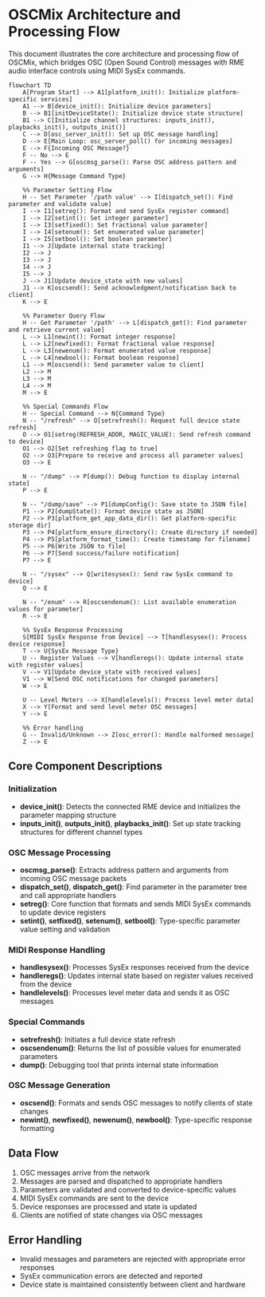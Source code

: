 # OSCMix Architecture and Processing Flow

This document illustrates the core architecture and processing flow of OSCMix, which bridges OSC (Open Sound Control) messages with RME audio interface controls using MIDI SysEx commands.

```mermaid
flowchart TD
    A[Program Start] --> A1[platform_init(): Initialize platform-specific services]
    A1 --> B[device_init(): Initialize device parameters]
    B --> B1[initDeviceState(): Initialize device state structure]
    B1 --> C[Initialize channel structures: inputs_init(), playbacks_init(), outputs_init()]
    C --> D[osc_server_init(): Set up OSC message handling]
    D --> E[Main Loop: osc_server_poll() for incoming messages]
    E --> F{Incoming OSC Message?}
    F -- No --> E
    F -- Yes --> G[oscmsg_parse(): Parse OSC address pattern and arguments]
    G --> H{Message Command Type}

    %% Parameter Setting Flow
    H -- Set Parameter '/path value' --> I[dispatch_set(): Find parameter and validate value]
    I --> I1[setreg(): Format and send SysEx register command]
    I --> I2[setint(): Set integer parameter]
    I --> I3[setfixed(): Set fractional value parameter]
    I --> I4[setenum(): Set enumerated value parameter]
    I --> I5[setbool(): Set boolean parameter]
    I1 --> J[Update internal state tracking]
    I2 --> J
    I3 --> J
    I4 --> J
    I5 --> J
    J --> J1[Update device_state with new values]
    J1 --> K[oscsend(): Send acknowledgment/notification back to client]
    K --> E

    %% Parameter Query Flow
    H -- Get Parameter '/path' --> L[dispatch_get(): Find parameter and retrieve current value]
    L --> L1[newint(): Format integer response]
    L --> L2[newfixed(): Format fractional value response]
    L --> L3[newenum(): Format enumerated value response]
    L --> L4[newbool(): Format boolean response]
    L1 --> M[oscsend(): Send parameter value to client]
    L2 --> M
    L3 --> M
    L4 --> M
    M --> E

    %% Special Commands Flow
    H -- Special Command --> N{Command Type}
    N -- "/refresh" --> O[setrefresh(): Request full device state refresh]
    O --> O1[setreg(REFRESH_ADDR, MAGIC_VALUE): Send refresh command to device]
    O1 --> O2[Set refreshing flag to true]
    O2 --> O3[Prepare to receive and process all parameter values]
    O3 --> E

    N -- "/dump" --> P[dump(): Debug function to display internal state]
    P --> E

    N -- "/dump/save" --> P1[dumpConfig(): Save state to JSON file]
    P1 --> P2[dumpState(): Format device state as JSON]
    P2 --> P3[platform_get_app_data_dir(): Get platform-specific storage dir]
    P3 --> P4[platform_ensure_directory(): Create directory if needed]
    P4 --> P5[platform_format_time(): Create timestamp for filename]
    P5 --> P6[Write JSON to file]
    P6 --> P7[Send success/failure notification]
    P7 --> E

    N -- "/sysex" --> Q[writesysex(): Send raw SysEx command to device]
    Q --> E

    N -- "/enum" --> R[oscsendenum(): List available enumeration values for parameter]
    R --> E

    %% SysEx Response Processing
    S[MIDI SysEx Response from Device] --> T[handlesysex(): Process device response]
    T --> U{SysEx Message Type}
    U -- Register Values --> V[handleregs(): Update internal state with register values]
    V --> V1[Update device_state with received values]
    V1 --> W[Send OSC notifications for changed parameters]
    W --> E

    U -- Level Meters --> X[handlelevels(): Process level meter data]
    X --> Y[Format and send level meter OSC messages]
    Y --> E

    %% Error handling
    G -- Invalid/Unknown --> Z[osc_error(): Handle malformed message]
    Z --> E
```

## Core Component Descriptions

### Initialization

- **device_init()**: Detects the connected RME device and initializes the parameter mapping structure
- **inputs_init()**, **outputs_init()**, **playbacks_init()**: Set up state tracking structures for different channel types

### OSC Message Processing

- **oscmsg_parse()**: Extracts address pattern and arguments from incoming OSC message packets
- **dispatch_set()**, **dispatch_get()**: Find parameter in the parameter tree and call appropriate handlers
- **setreg()**: Core function that formats and sends MIDI SysEx commands to update device registers
- **setint()**, **setfixed()**, **setenum()**, **setbool()**: Type-specific parameter value setting and validation

### MIDI Response Handling

- **handlesysex()**: Processes SysEx responses received from the device
- **handleregs()**: Updates internal state based on register values received from the device
- **handlelevels()**: Processes level meter data and sends it as OSC messages

### Special Commands

- **setrefresh()**: Initiates a full device state refresh
- **oscsendenum()**: Returns the list of possible values for enumerated parameters
- **dump()**: Debugging tool that prints internal state information

### OSC Message Generation

- **oscsend()**: Formats and sends OSC messages to notify clients of state changes
- **newint()**, **newfixed()**, **newenum()**, **newbool()**: Type-specific response formatting

## Data Flow

1. OSC messages arrive from the network
2. Messages are parsed and dispatched to appropriate handlers
3. Parameters are validated and converted to device-specific values
4. MIDI SysEx commands are sent to the device
5. Device responses are processed and state is updated
6. Clients are notified of state changes via OSC messages

## Error Handling

- Invalid messages and parameters are rejected with appropriate error responses
- SysEx communication errors are detected and reported
- Device state is maintained consistently between client and hardware
